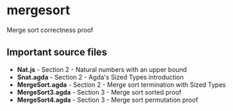 mergesort
=========

Merge sort correctness proof

## Important source files ##
- **Nat.js** - Section 2 - Natural numbers with an upper bound
- **Snat.agda** - Section 2 - Agda's Sized Types introduction
- **MergeSort.agda** - Section 2 - Merge sort termination with Sized Types
- **MergeSort3.agda** - Section 3 - Merge sort sorted proof
- **MergeSort4.agda** - Section 3 - Merge sort permutation proof

